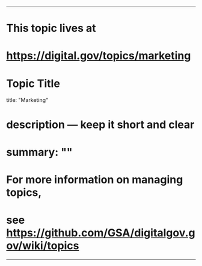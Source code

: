 
---
# This topic lives at
# https://digital.gov/topics/marketing

# Topic Title
title: "Marketing"

# description — keep it short and clear
# summary: ""


# For more information on managing topics,
# see https://github.com/GSA/digitalgov.gov/wiki/topics
---